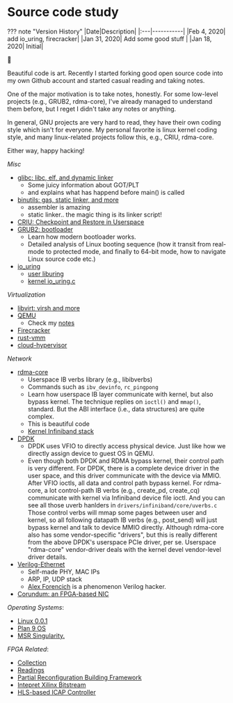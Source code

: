 # Source code study

??? note "Version History"
	|Date|Description|
	|:---|-----------|
	|Feb 4, 2020| add io_uring, firecracker|
	|Jan 31, 2020| Add some good stuff |
	|Jan 18, 2020| Initial|

:whale2:

Beautiful code is art.
Recently I started forking good open source code
into my own Github account and started casual reading and taking notes.

One of the major motivation is to take notes, honestly.
For some low-level projects (e.g., GRUB2, rdma-core),
I've already managed to understand them before,
but I reget I didn't take any notes or anything.

In general, GNU projects are very hard to read, they have
their own coding style which isn't for everyone.
My personal favorite is linux kernel coding style,
and many linux-related projects follow this, e.g., CRIU, rdma-core.

Either way, happy hacking!


*Misc*

- [glibc: libc, elf, and dynamic linker](https://github.com/lastweek/source-glibc)
	- Some juicy information about GOT/PLT
	- and explains what has happend before main() is called
- [binutils: gas, static linker, and more](https://github.com/lastweek/source-binutils)
	- assembler is amazing
	- static linker.. the magic thing is its linker script!
- [CRIU: Checkpoint and Restore in Userspace](https://github.com/lastweek/source-criu)
- [GRUB2: bootloader](https://github.com/lastweek/source-grub2)
	- Learn how modern bootloader works.
	- Detailed analysis of Linux booting sequence (how it transit from
	  real-mode to protected mode, and finally to 64-bit mode,
	  how to navigate Linux source code etc.)
- [io_uring](https://kernel.dk/io_uring.pdf)
	- [user liburing](https://github.com/axboe/liburing)
	- [kernel io_uring.c](https://github.com/torvalds/linux/blob/master/fs/io_uring.c)

*Virtualization*

- [libvirt: virsh and more](https://github.com/lastweek/source-libvirt)
- [QEMU](https://github.com/lastweek/source-qemu)
	- Check my [notes](http://lastweek.io/notes/virt/)
- [Firecracker](https://github.com/lastweek/source-firecracker)
- [rust-vmm](https://github.com/rust-vmm/community)
- [cloud-hypervisor](https://github.com/cloud-hypervisor/cloud-hypervisor)

*Network*

- [rdma-core](https://github.com/lastweek/source-rdma-core)
	- Userspace IB verbs library (e.g., libibverbs)
	- Commands such as `ibv_devinfo`, `rc_pingpong`
	- Learn how userspace IB layer communicate with kernel, but also bypass kernel.
	  The technique replies on `ioctl()` and `mmap()`, standard.
	  But the ABI interface (i.e., data structures) are quite complex.
	- This is beautiful code
	- [Kernel Infiniband stack](https://github.com/torvalds/linux/tree/master/drivers/infiniband)
- [DPDK](https://github.com/lastweek/source-dpdk)
	- DPDK uses VFIO to directly access physical device.
	Just like how we directly assign device to guest OS in QEMU.
	- Even though both DPDK and RDMA bypass kernel, their control
	path is very different. For DPDK, there is a complete device
	driver in the user space, and this driver communicate with the device via MMIO.
	After VFIO ioctls, all data and control path bypass kernel.
	For rdma-core, a lot control-path IB verbs (e.g., create_pd, create_cq) communicate with kernel via Infiniband device file ioctl.
	And you can see all those uverb hanlders in `drivers/infiniband/core/uverbs.c`
	Those control verbs will mmap some pages between user and kernel,
	so all following datapath IB verbs (e.g., post_send) will just bypass kernel
	and talk to device MMIO directly. Although rdma-core also has some vendor-specific
	"drivers", but this is really different from the above DPDK's userspace PCIe driver, per se.
	Userspace "rdma-core" vendor-driver deals with the kernel devel vendor-level driver details.
- [Verilog-Ethernet](https://github.com/lastweek/source-verilog-ethernet)
	- Self-made PHY, MAC IPs
	- ARP, IP, UDP stack
	- [Alex Forencich](https://github.com/alexforencich) is a phenomenon Verilog hacker.
- [Corundum: an FPGA-based NIC](https://github.com/ucsdsysnet/corundum)

*Operating Systems*:

- [Linux 0.0.1](https://github.com/lastweek/linux-0.01)
- [Plan 9 OS](https://github.com/lastweek/source-plan9)
- [MSR Singularity.](https://github.com/lastweek/source-singularity)

*FPGA Related*:

- [Collection](https://github.com/lastweek/fpga_vivado_scripts)
- [Readings](https://github.com/lastweek/fpga_readings)
- [Partial Reconfiguration Building Framework](https://github.com/lastweek/fpga_pr_scripts)
- [Intepret Xilinx Bitstream](https://github.com/lastweek/fpga_interpret_bitstream)
- [HLS-based ICAP Controller](https://github.com/lastweek/fpga_icap_hls/)
